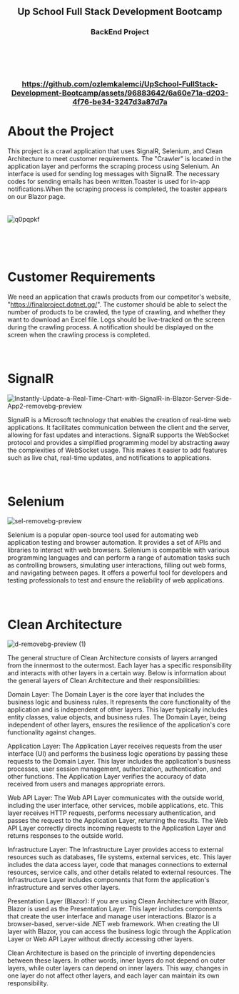 <a name="readme-top"></a>
<h2 align="center">
Up School Full Stack Development Bootcamp 
</h3>
<h3 align="center">
BackEnd Project
<br/>
<br/>
  <br/>
<br/>
  <br/>
  
 
  
https://github.com/ozlemkalemci/UpSchool-FullStack-Development-Bootcamp/assets/96883642/6a60e71a-d203-4f76-be34-3247d3a87d7a



# About the Project

This project is a crawl application that uses SignalR, Selenium, and Clean Architecture to meet customer requirements. The "Crawler" is located in the application layer and performs the scraping process using Selenium. An interface is used for sending log messages with SignalR. The necessary codes for sending emails has been written.Toaster is used for in-app notifications.When the scraping process is completed, the toaster appears on our Blazor page.
<br/>
<br/>
<br/>
![q0pqpkf](https://github.com/ozlemkalemci/UpSchool-FullStack-Development-Bootcamp/assets/96883642/1ef3a6e7-8a80-43f5-9872-d0ac14f16e43)


<br/>
<br/>
<br/>

# Customer Requirements

We need an application that crawls products from our competitor's website, "https://finalproject.dotnet.gg/". The customer should be able to select the number of products to be crawled, the type of crawling, and whether they want to download an Excel file. Logs should be live-tracked on the screen during the crawling process. A notification should be displayed on the screen when the crawling process is completed.
<br/>
<br/>
<br/>


# SignalR

![Instantly-Update-a-Real-Time-Chart-with-SignalR-in-Blazor-Server-Side-App2-removebg-preview](https://github.com/ozlemkalemci/UpSchool-FullStack-Development-Bootcamp/assets/96883642/608501f7-e8b2-4fcb-b6fe-88b5a66c70a6)

SignalR is a Microsoft technology that enables the creation of real-time web applications. It facilitates communication between the client and the server, allowing for fast updates and interactions. SignalR supports the WebSocket protocol and provides a simplified programming model by abstracting away the complexities of WebSocket usage. This makes it easier to add features such as live chat, real-time updates, and notifications to applications.
<br/>
<br/>
<br/>

# Selenium
![sel-removebg-preview](https://github.com/ozlemkalemci/UpSchool-FullStack-Development-Bootcamp/assets/96883642/95a8b59f-e0ae-4f0f-a7d5-8e2b5b1196a4)

Selenium is a popular open-source tool used for automating web application testing and browser automation. It provides a set of APIs and libraries to interact with web browsers. Selenium is compatible with various programming languages and can perform a range of automation tasks such as controlling browsers, simulating user interactions, filling out web forms, and navigating between pages. It offers a powerful tool for developers and testing professionals to test and ensure the reliability of web applications.
<br/>
<br/>
<br/>
# Clean Architecture
![d-removebg-preview (1)](https://github.com/ozlemkalemci/UpSchool-FullStack-Development-Bootcamp/assets/96883642/3bd18fc4-fc92-410a-8fc4-bc251e83c46a)



The general structure of Clean Architecture consists of layers arranged from the innermost to the outermost. Each layer has a specific responsibility and interacts with other layers in a certain way. Below is information about the general layers of Clean Architecture and their responsibilities:

Domain Layer:
The Domain Layer is the core layer that includes the business logic and business rules. It represents the core functionality of the application and is independent of other layers. This layer typically includes entity classes, value objects, and business rules. The Domain Layer, being independent of other layers, ensures the resilience of the application's core functionality against changes.

Application Layer:
The Application Layer receives requests from the user interface (UI) and performs the business logic operations by passing these requests to the Domain Layer. This layer includes the application's business processes, user session management, authorization, authentication, and other functions. The Application Layer verifies the accuracy of data received from users and manages appropriate errors.

Web API Layer:
The Web API Layer communicates with the outside world, including the user interface, other services, mobile applications, etc. This layer receives HTTP requests, performs necessary authentication, and passes the request to the Application Layer, returning the results. The Web API Layer correctly directs incoming requests to the Application Layer and returns responses to the outside world.

Infrastructure Layer:
The Infrastructure Layer provides access to external resources such as databases, file systems, external services, etc. This layer includes the data access layer, code that manages connections to external resources, service calls, and other details related to external resources. The Infrastructure Layer includes components that form the application's infrastructure and serves other layers.

Presentation Layer (Blazor):
If you are using Clean Architecture with Blazor, Blazor is used as the Presentation Layer. This layer includes components that create the user interface and manage user interactions. Blazor is a browser-based, server-side .NET web framework. When creating the UI layer with Blazor, you can access the business logic through the Application Layer or Web API Layer without directly accessing other layers.

Clean Architecture is based on the principle of inverting dependencies between these layers. In other words, inner layers do not depend on outer layers, while outer layers can depend on inner layers. This way, changes in one layer do not affect other layers, and each layer can maintain its own responsibility.
